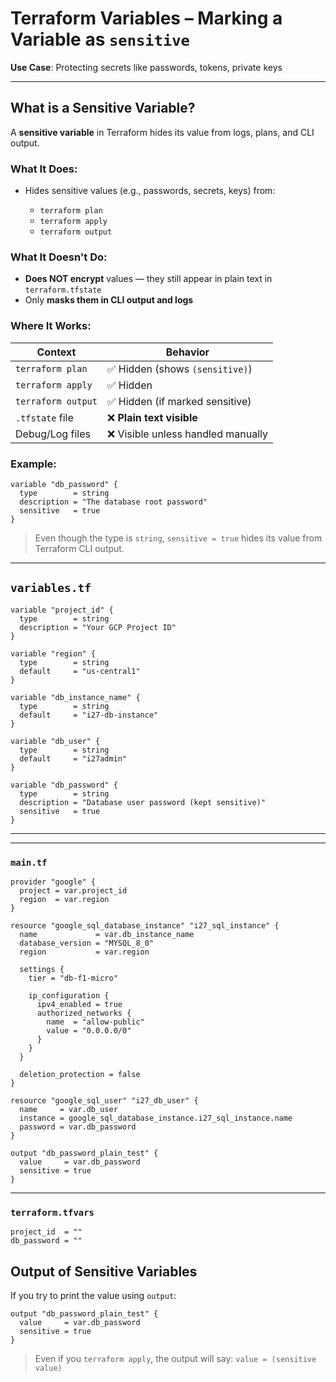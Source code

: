 # Terraform Variables – Marking a Variable as `sensitive`

**Use Case**: Protecting secrets like passwords, tokens, private keys

---

##  What is a Sensitive Variable?

A **sensitive variable** in Terraform hides its value from logs, plans, and CLI output.

### What It Does:

* Hides sensitive values (e.g., passwords, secrets, keys) from:

  * `terraform plan`
  * `terraform apply`
  * `terraform output`

### What It Doesn't Do:

* **Does NOT encrypt** values — they still appear in plain text in `terraform.tfstate`
* Only **masks them in CLI output and logs**

### Where It Works:

| Context            | Behavior                          |
| ------------------ | --------------------------------- |
| `terraform plan`   | ✅ Hidden (shows `(sensitive)`)    |
| `terraform apply`  | ✅ Hidden                          |
| `terraform output` | ✅ Hidden (if marked sensitive)    |
| `.tfstate` file    | ❌ **Plain text visible**          |
| Debug/Log files    | ❌ Visible unless handled manually |

### Example:

```hcl
variable "db_password" {
  type        = string
  description = "The database root password"
  sensitive   = true
}
```

> Even though the type is `string`, `sensitive = true` hides its value from Terraform CLI output.

---

##  `variables.tf`

```hcl
variable "project_id" {
  type        = string
  description = "Your GCP Project ID"
}

variable "region" {
  type        = string
  default     = "us-central1"
}

variable "db_instance_name" {
  type        = string
  default     = "i27-db-instance"
}

variable "db_user" {
  type        = string
  default     = "i27admin"
}

variable "db_password" {
  type        = string
  description = "Database user password (kept sensitive)"
  sensitive   = true
}
```

---
---

### `main.tf`

```hcl
provider "google" {
  project = var.project_id
  region  = var.region
}

resource "google_sql_database_instance" "i27_sql_instance" {
  name             = var.db_instance_name
  database_version = "MYSQL_8_0"
  region           = var.region

  settings {
    tier = "db-f1-micro"

    ip_configuration {
      ipv4_enabled = true
      authorized_networks {
        name  = "allow-public"
        value = "0.0.0.0/0"
      }
    }
  }

  deletion_protection = false
}

resource "google_sql_user" "i27_db_user" {
  name     = var.db_user
  instance = google_sql_database_instance.i27_sql_instance.name
  password = var.db_password
}

output "db_password_plain_test" {
  value     = var.db_password
  sensitive = true
}
```
---

### `terraform.tfvars`

```hcl
project_id  = ""
db_password = ""
```

## Output of Sensitive Variables

If you try to print the value using `output`:

```hcl
output "db_password_plain_test" {
  value     = var.db_password
  sensitive = true
}
```

> Even if you `terraform apply`, the output will say:
> `value = (sensitive value)`

